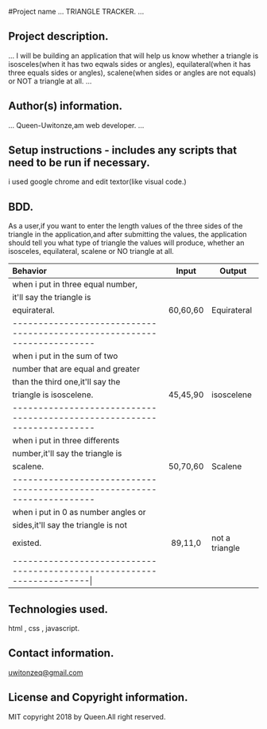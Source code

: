 #Project name
 ...
 TRIANGLE TRACKER.
 ...
## Project description.
...
I will be building an application that will help us know whether a triangle is isosceles(when it has two eqwals sides or angles), equilateral(when it has three equals sides or angles), scalene(when sides or angles are not equals) or NOT a triangle at all.
...
## Author(s) information.
...
Queen-Uwitonze,am web developer.
...

## Setup instructions - includes any scripts that need to be run if necessary.
i used google chrome and edit textor(like visual code.)

## BDD.
As a user,if you want to enter the length values of the three sides of the triangle in the application,and after submitting the values, the application should tell you what type of triangle the values will produce, whether an isosceles, equilateral, scalene or NO triangle at all.


|       Behavior                      |    Input     |   Output          |
| :---------------------------------- | :----------: | ------------------|
| when i put in three equal number,   |              |                   |
| it'll say the triangle is           |              |                   |
| equirateral.                        | 60,60,60     | Equirateral       |
|------------------------------------------------------------------------|
| when i put in the sum of two        |              |                   |
|  number that are equal and greater  |              |                   |
| than the third one,it'll say the    |              |                   |
|  triangle  is isoscelene.           | 45,45,90     | isoscelene        |
|------------------------------------------------------------------------| 
| when i put in three differents      |              |
 number,it'll say the triangle is     |              |                   |
| scalene.                            | 50,70,60     | Scalene           |
|------------------------------------------------------------------------|
| when i put in 0 as number angles or |              |                   |
|sides,it'll say the triangle is not  |              |                   |
| existed.                            | 89,11,0      | not a triangle    |
|-----------------------------------------------------------------------\|

## Technologies used.
html , css , javascript.

## Contact information.
uwitonzeq@gmail.com

## License and Copyright information.

MIT copyright 2018 by Queen.All right reserved.
